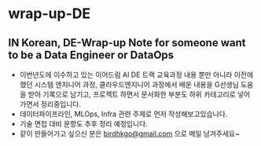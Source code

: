 # wrap-up-DE
## IN Korean, DE-Wrap-up Note for someone want to be a Data Engineer or DataOps

- 이번년도에 이수하고 있는 이어드림 AI DE 트랙 교육과정 내용 뿐만 아니라 이전에 했던 시스템 엔지니어 과정, 클라우드엔지니어 과정에서 배운 내용을 G선생님 도움을 받아 기록으로 남기고, 프로젝트 하면서 문서화한 부분도 하위 카테고리로 넣어 가면서 정리중입니다. 
- 데이터파이프라인, MLOps, Infra 관련 주제로 먼저 작성해보고있습니다.
- 기술 면접 대비 문항도 추후 정리 예정입니다.
- 같이 만들어가고 싶으신 분은 birdhkgo@gmail.com 으로 메일 남겨주세요~

